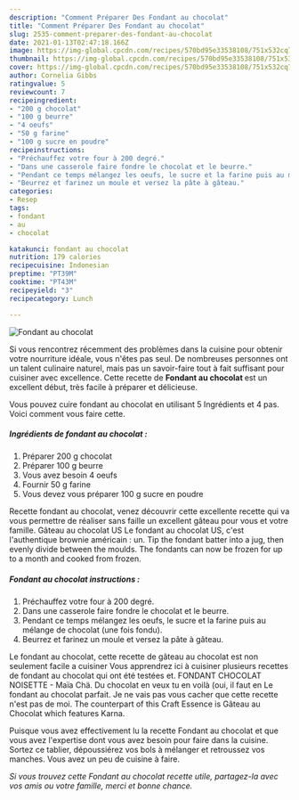 ```yaml
---
description: "Comment Préparer Des Fondant au chocolat"
title: "Comment Préparer Des Fondant au chocolat"
slug: 2535-comment-preparer-des-fondant-au-chocolat
date: 2021-01-13T02:47:18.166Z
image: https://img-global.cpcdn.com/recipes/570bd95e33538108/751x532cq70/fondant-au-chocolat-photo-principale-de-la-recette.jpg
thumbnail: https://img-global.cpcdn.com/recipes/570bd95e33538108/751x532cq70/fondant-au-chocolat-photo-principale-de-la-recette.jpg
cover: https://img-global.cpcdn.com/recipes/570bd95e33538108/751x532cq70/fondant-au-chocolat-photo-principale-de-la-recette.jpg
author: Cornelia Gibbs
ratingvalue: 5
reviewcount: 7
recipeingredient:
- "200 g chocolat"
- "100 g beurre"
- "4 oeufs"
- "50 g farine"
- "100 g sucre en poudre"
recipeinstructions:
- "Préchauffez votre four à 200 degré."
- "Dans une casserole faire fondre le chocolat et le beurre."
- "Pendant ce temps mélangez les oeufs, le sucre et la farine puis au mélange de chocolat (une fois fondu)."
- "Beurrez et farinez un moule et versez la pâte à gâteau."
categories:
- Resep
tags:
- fondant
- au
- chocolat

katakunci: fondant au chocolat 
nutrition: 179 calories
recipecuisine: Indonesian
preptime: "PT39M"
cooktime: "PT43M"
recipeyield: "3"
recipecategory: Lunch

---
```



![Fondant au chocolat](https://img-global.cpcdn.com/recipes/570bd95e33538108/751x532cq70/fondant-au-chocolat-photo-principale-de-la-recette.jpg)

Si vous rencontrez récemment des problèmes dans la cuisine pour obtenir votre nourriture idéale, vous n'êtes pas seul. De nombreuses personnes ont un talent culinaire naturel, mais pas un savoir-faire tout à fait suffisant pour cuisiner avec excellence. Cette recette de <strong> Fondant au chocolat </strong> est un excellent début, très facile à préparer et délicieuse.

<!--inarticleads1-->

Vous pouvez cuire fondant au chocolat en utilisant 5 Ingrédients et 4 pas. Voici comment vous faire cette.

##### Ingrédients de fondant au chocolat :

1. Préparer 200 g chocolat
1. Préparer 100 g beurre
1. Vous avez besoin 4 oeufs
1. Fournir 50 g farine
1. Vous devez vous préparer 100 g sucre en poudre


Recette fondant au chocolat, venez découvrir cette excellente recette qui va vous permettre de réaliser sans faille un excellent gâteau pour vous et votre famille. Gâteau au chocolat US Le fondant au chocolat US, c&#39;est l&#39;authentique brownie américain : un. Tip the fondant batter into a jug, then evenly divide between the moulds. The fondants can now be frozen for up to a month and cooked from frozen. 

<!--inarticleads2-->

##### Fondant au chocolat instructions :

1. Préchauffez votre four à 200 degré.
1. Dans une casserole faire fondre le chocolat et le beurre.
1. Pendant ce temps mélangez les oeufs, le sucre et la farine puis au mélange de chocolat (une fois fondu).
1. Beurrez et farinez un moule et versez la pâte à gâteau.


Le fondant au chocolat, cette recette de gâteau au chocolat est non seulement facile a cuisiner Vous apprendrez ici à cuisiner plusieurs recettes de fondant au chocolat qui ont été testées et. FONDANT CHOCOLAT NOISETTE - Maïa Chä. Du chocolat en veux tu en voilà (oui, il faut en Le fondant au chocolat parfait. Je ne vais pas vous cacher que cette recette n&#39;est pas de moi. The counterpart of this Craft Essence is Gâteau au Chocolat which features Karna. 

<!--inarticleads1-->

<p>
Puisque vous avez effectivement lu la recette Fondant au chocolat et que vous avez l'expertise dont vous avez besoin pour faire dans la cuisine. Sortez ce tablier, dépoussiérez vos bols à mélanger et retroussez vos manches. Vous avez un peu de cuisine à faire.
</p>

<p>
<i>Si vous trouvez cette Fondant au chocolat recette utile, partagez-la avec vos amis ou votre famille, merci et bonne chance.</i>
</p>
